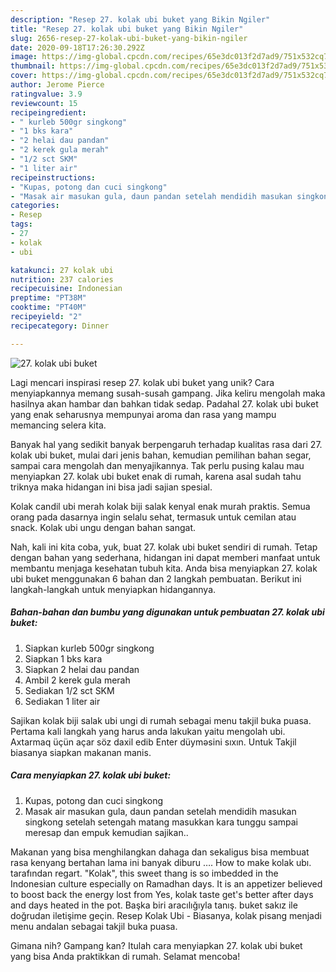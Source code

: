 ```yaml
---
description: "Resep 27. kolak ubi buket yang Bikin Ngiler"
title: "Resep 27. kolak ubi buket yang Bikin Ngiler"
slug: 2656-resep-27-kolak-ubi-buket-yang-bikin-ngiler
date: 2020-09-18T17:26:30.292Z
image: https://img-global.cpcdn.com/recipes/65e3dc013f2d7ad9/751x532cq70/27-kolak-ubi-buket-foto-resep-utama.jpg
thumbnail: https://img-global.cpcdn.com/recipes/65e3dc013f2d7ad9/751x532cq70/27-kolak-ubi-buket-foto-resep-utama.jpg
cover: https://img-global.cpcdn.com/recipes/65e3dc013f2d7ad9/751x532cq70/27-kolak-ubi-buket-foto-resep-utama.jpg
author: Jerome Pierce
ratingvalue: 3.9
reviewcount: 15
recipeingredient:
- " kurleb 500gr singkong"
- "1 bks kara"
- "2 helai dau pandan"
- "2 kerek gula merah"
- "1/2 sct SKM"
- "1 liter air"
recipeinstructions:
- "Kupas, potong dan cuci singkong"
- "Masak air masukan gula, daun pandan setelah mendidih masukan singkong setelah setengah matang masukkan kara tunggu sampai meresap dan empuk kemudian sajikan.."
categories:
- Resep
tags:
- 27
- kolak
- ubi

katakunci: 27 kolak ubi 
nutrition: 237 calories
recipecuisine: Indonesian
preptime: "PT38M"
cooktime: "PT40M"
recipeyield: "2"
recipecategory: Dinner

---
```



![27. kolak ubi buket](https://img-global.cpcdn.com/recipes/65e3dc013f2d7ad9/751x532cq70/27-kolak-ubi-buket-foto-resep-utama.jpg)

Lagi mencari inspirasi resep 27. kolak ubi buket yang unik? Cara menyiapkannya memang susah-susah gampang. Jika keliru mengolah maka hasilnya akan hambar dan bahkan tidak sedap. Padahal 27. kolak ubi buket yang enak seharusnya mempunyai aroma dan rasa yang mampu memancing selera kita.

Banyak hal yang sedikit banyak berpengaruh terhadap kualitas rasa dari 27. kolak ubi buket, mulai dari jenis bahan, kemudian pemilihan bahan segar, sampai cara mengolah dan menyajikannya. Tak perlu pusing kalau mau menyiapkan 27. kolak ubi buket enak di rumah, karena asal sudah tahu triknya maka hidangan ini bisa jadi sajian spesial.

Kolak candil ubi merah kolak biji salak kenyal enak murah praktis. Semua orang pada dasarnya ingin selalu sehat, termasuk untuk cemilan atau snack. Kolak ubi ungu dengan bahan sangat.


Nah, kali ini kita coba, yuk, buat 27. kolak ubi buket sendiri di rumah. Tetap dengan bahan yang sederhana, hidangan ini dapat memberi manfaat untuk membantu menjaga kesehatan tubuh kita. Anda bisa menyiapkan 27. kolak ubi buket menggunakan 6 bahan dan 2 langkah pembuatan. Berikut ini langkah-langkah untuk menyiapkan hidangannya.

<!--inarticleads1-->

##### Bahan-bahan dan bumbu yang digunakan untuk pembuatan 27. kolak ubi buket:

1. Siapkan  kurleb 500gr singkong
1. Siapkan 1 bks kara
1. Siapkan 2 helai dau pandan
1. Ambil 2 kerek gula merah
1. Sediakan 1/2 sct SKM
1. Sediakan 1 liter air


Sajikan kolak biji salak ubi ungi di rumah sebagai menu takjil buka puasa. Pertama kali langkah yang harus anda lakukan yaitu mengolah ubi. Axtarmaq üçün açar söz daxil edib Enter düyməsini sıxın. Untuk Takjil biasanya siapkan makanan manis. 

<!--inarticleads2-->

##### Cara menyiapkan 27. kolak ubi buket:

1. Kupas, potong dan cuci singkong
1. Masak air masukan gula, daun pandan setelah mendidih masukan singkong setelah setengah matang masukkan kara tunggu sampai meresap dan empuk kemudian sajikan..


Makanan yang bisa menghilangkan dahaga dan sekaligus bisa membuat rasa kenyang bertahan lama ini banyak diburu …. How to make kolak ubı. tarafından regart. &#34;Kolak&#34;, this sweet thang is so imbedded in the Indonesian culture especially on Ramadhan days. It is an appetizer believed to boost back the energy lost from Yes, kolak taste get&#39;s better after days and days heated in the pot. Başka biri aracılığıyla tanış. buket sakız ile doğrudan iletişime geçin. Resep Kolak Ubi - Biasanya, kolak pisang menjadi menu andalan sebagai takjil buka puasa. 

Gimana nih? Gampang kan? Itulah cara menyiapkan 27. kolak ubi buket yang bisa Anda praktikkan di rumah. Selamat mencoba!
